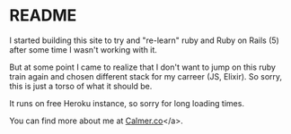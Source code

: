 # README

I started building this site to try and "re-learn" ruby and Ruby on Rails (5) after some time I wasn't working with it.

But at some point I came to realize that I don't want to jump on this ruby train again and chosen different stack for my carreer (JS, Elixir). So sorry, this is just a torso of what it should be.

It runs on free Heroku instance, so sorry for long loading times.

You can find more about me at [Calmer.co]("www.calmer.co")</a>.